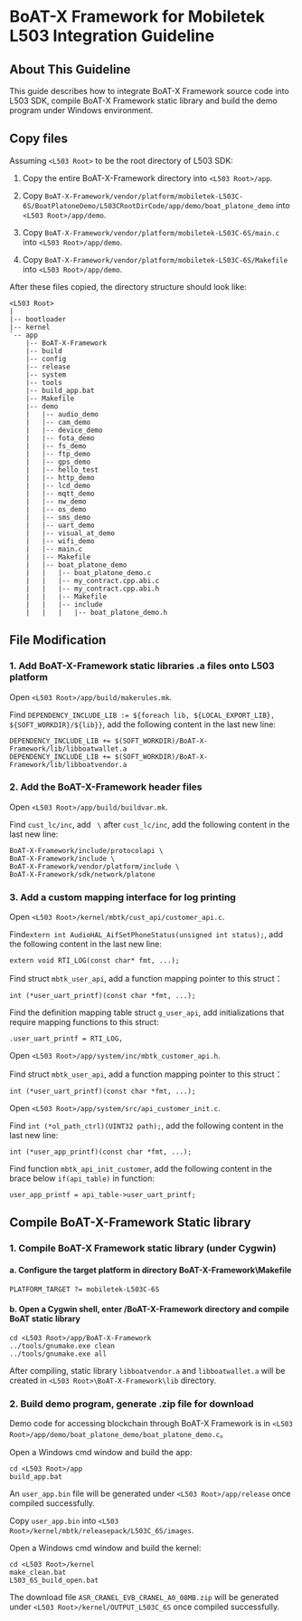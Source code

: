 # BoAT-X Framework for Mobiletek L503 Integration Guideline


## About This Guideline

This guide describes how to integrate BoAT-X Framework source code into L503 SDK, compile BoAT-X Framework static library and build the demo program under Windows environment.


## Copy files

Assuming `<L503 Root>` to be the root directory of L503 SDK:

1. Copy the entire BoAT-X-Framework directory into `<L503 Root>/app`.

2. Copy `BoAT-X-Framework/vendor/platform/mobiletek-L503C-6S/BoatPlatoneDemo/L503CRootDirCode/app/demo/boat_platone_demo` into `<L503 Root>/app/demo`.

3. Copy `BoAT-X-Framework/vendor/platform/mobiletek-L503C-6S/main.c` into `<L503 Root>/app/demo`.

4. Copy `BoAT-X-Framework/vendor/platform/mobiletek-L503C-6S/Makefile` into `<L503 Root>/app/demo`.


After these files copied, the directory structure should look like:
```
<L503 Root>
|
|-- bootloader
|-- kernel
`-- app
    |-- BoAT-X-Framework
    |-- build
    |-- config
    |-- release
    |-- system
    |-- tools	
	|-- build_app.bat	
    |-- Makefile	
    |-- demo
    |   |-- audio_demo
    |   |-- cam_demo
    |   |-- device_demo
    |   |-- fota_demo
    |   |-- fs_demo
    |   |-- ftp_demo
    |   |-- gps_demo
    |   |-- hello_test
	|   |-- http_demo
    |   |-- lcd_demo
    |   |-- mqtt_demo
    |   |-- nw_demo
    |   |-- os_demo
    |   |-- sms_demo
    |   |-- uart_demo
    |   |-- visual_at_demo
    |   |-- wifi_demo
    |   |-- main.c
    |   |-- Makefile
    |   |-- boat_platone_demo
    |   |   |-- boat_platone_demo.c
    |   |   |-- my_contract.cpp.abi.c
    |   |   |-- my_contract.cpp.abi.h
    |   |   |-- Makefile
    |   |   |-- include
    |   |   |   |-- boat_platone_demo.h
```


## File Modification

### 1. Add BoAT-X-Framework static libraries .a files onto L503 platform

  Open `<L503 Root>/app/build/makerules.mk`.
  
  Find `DEPENDENCY_INCLUDE_LIB := ${foreach lib, ${LOCAL_EXPORT_LIB}, ${SOFT_WORKDIR}/${lib}}`, add the following content in the last new line:
  ```
  DEPENDENCY_INCLUDE_LIB += $(SOFT_WORKDIR)/BoAT-X-Framework/lib/libboatwallet.a
  DEPENDENCY_INCLUDE_LIB += $(SOFT_WORKDIR)/BoAT-X-Framework/lib/libboatvendor.a
  ```

### 2. Add the BoAT-X-Framework header files

  Open `<L503 Root>/app/build/buildvar.mk`.
  
  Find `cust_lc/inc`, add ` \` after `cust_lc/inc`, add the following content in the last new line:
  ```
  BoAT-X-Framework/include/protocolapi \
  BoAT-X-Framework/include \
  BoAT-X-Framework/vendor/platform/include \
  BoAT-X-Framework/sdk/network/platone
  ```

### 3. Add a custom mapping interface for log printing

  Open `<L503 Root>/kernel/mbtk/cust_api/customer_api.c`.

  Find`extern int AudioHAL_AifSetPhoneStatus(unsigned int status);`, add the following content in the last new line:
  ```
  extern void RTI_LOG(const char* fmt, ...);
  ```
  
  Find struct `mbtk_user_api`, add a function mapping pointer to this struct：
  ```
  int (*user_uart_printf)(const char *fmt, ...);
  ```

  Find the definition mapping table struct `g_user_api`, add initializations that require mapping functions to this struct:
  ```
  .user_uart_printf = RTI_LOG,
  ```  
  
  Open `<L503 Root>/app/system/inc/mbtk_customer_api.h`.
  
  Find struct `mbtk_user_api`, add a function mapping pointer to this struct：
  ```
  int (*user_uart_printf)(const char *fmt, ...);
  ``` 
  
  Open `<L503 Root>/app/system/src/api_customer_init.c`.
  
  Find `int (*ol_path_ctrl)(UINT32 path);`, add the following content in the last new line:
  ```
  int (*user_app_printf)(const char *fmt, ...);
  ```
  
  Find function `mbtk_api_init_customer`, add the following content in the brace below `if(api_table)` in function:
  ```
  user_app_printf = api_table->user_uart_printf;
  ```
  

## Compile BoAT-X-Framework Static library

### 1. Compile BoAT-X Framework static library (under Cygwin)

   #### a. Configure the target platform in directory BoAT-X-Framework\Makefile
   ```
   PLATFORM_TARGET ?= mobiletek-L503C-6S
   ```
   
   #### b. Open a Cygwin shell, enter <ML302 Root>/BoAT-X-Framework directory and compile BoAT static library
   ```
   cd <L503 Root>/app/BoAT-X-Framework
   ../tools/gnumake.exe clean
   ../tools/gnumake.exe all
   ```
   
   After compiling, static library `libboatvendor.a` and `libboatwallet.a` will be created in `<L503 Root>\BoAT-X-Framework\lib` directory.
   

### 2. Build demo program, generate .zip file for download

   Demo code for accessing blockchain through BoAT-X Framework is in `<L503 Root>/app/demo/boat_platone_demo/boat_platone_demo.c`。
   
   Open a Windows cmd window and build the app:
   ```
   cd <L503 Root>/app
   build_app.bat
   ```
   
   An `user_app.bin` file will be generated under `<L503 Root>/app/release` once compiled successfully.

   Copy `user_app.bin` into `<L503 Root>/kernel/mbtk/releasepack/L503C_6S/images`.

   Open a Windows cmd window and build the kernel:
   ```
   cd <L503 Root>/kernel
   make_clean.bat
   L503_6S_build_open.bat
   ```
   
   The download file `ASR_CRANEL_EVB_CRANEL_A0_08MB.zip` will be generated under `<L503 Root>/kernel/OUTPUT_L503C_6S` once compiled successfully.